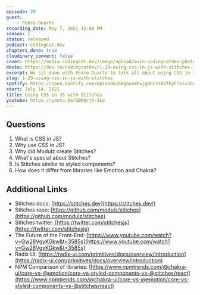 ```yaml
---
episode: 29
guest: 
    - Pedro-Duarte
recording_date: May 7, 2021 12:00 PM
season: 1
status: released
podcast: CodingCat.dev
chapters_done: true
cloudinary_convert: false
cover: https://media.codingcat.dev/image/upload/main-codingcatdev-photo/vz7ramuqpbyhcu3azajy.png
devto: https://dev.to/codingcatdev/1-29-using-css-in-js-with-stitches-3994
excerpt: We sit down with Pedro Duarte to talk all about using CSS in JavaScript and why Modulz created Stitches.
slug: 1-29-using-css-in-js-with-stitches
spotify: https://open.spotify.com/episode/6BgooamhwjgQSCrsBofhyF?si=2OdvuAbUTJyS3qX0M93LSA
start: July 14, 2021
title: Using CSS in JS with Stitches
youtube: https://youtu.be/GBKQcjX-1Lo
---
```

## Questions

1. What is CSS in JS?
2. Why use CSS in JS? 
3. Why did Modulz create Stitches?
4. What's special about Stitches?
5. Is Stitches similar to styled components?
6. How does it differ from libraries like Emotion and Chakra?

## Additional Links

- Stitches docs: [https://stitches.dev](https://stitches.dev/)
- Stitches repo: [https://github.com/modulz/stitches](https://github.com/modulz/stitches)
- Stitches twitter: [https://twitter.com/stitchesjs](https://twitter.com/stitchesjs)
- The Future of the Front-End: [https://www.youtube.com/watch?v=Gw28VgyKGkw&t=3585s](https://www.youtube.com/watch?v=Gw28VgyKGkw&t=3585s)
- Radix UI: [https://radix-ui.com/primitives/docs/overview/introduction](https://radix-ui.com/primitives/docs/overview/introduction)
- NPM Comparison of libraries: [https://www.npmtrends.com/@chakra-ui/core-vs-@emotion/core-vs-styled-components-vs-@stitches/react](https://www.npmtrends.com/@chakra-ui/core-vs-@emotion/core-vs-styled-components-vs-@stitches/react)